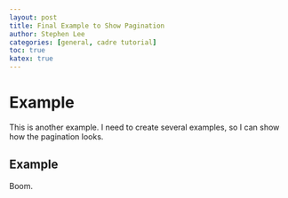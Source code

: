```yaml
---
layout: post
title: Final Example to Show Pagination 
author: Stephen Lee
categories: [general, cadre tutorial]
toc: true
katex: true
---
```


# Example 

This is another example. I need to create several examples, so I can show how the pagination looks. 

## Example 

Boom.